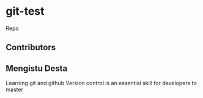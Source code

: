 # git-test
Repo
## Contributors
## Mengistu Desta
Learning git and github
Version control is an essential skill for developers to master 
